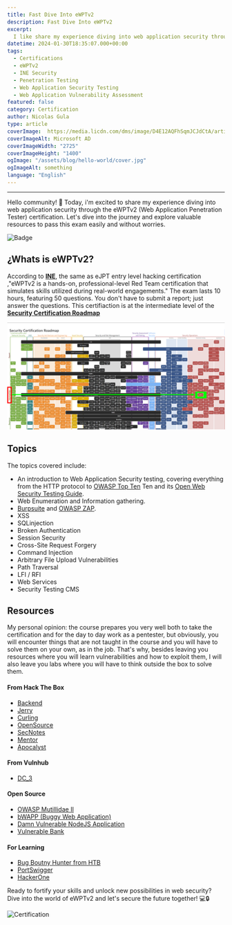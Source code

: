 ```yaml
---
title: Fast Dive Into eWPTv2
description: Fast Dive Into eWPTv2
excerpt:
  I like share my experience diving into web application security through the eWPTv2 (Web Application Penetration Tester) certification.
datetime: 2024-01-30T18:35:07.000+00:00
tags:
  - Certifications
  - eWPTv2
  - INE Security
  - Penetration Testing
  - Web Application Security Testing
  - Web Application Vulnerability Assessment
featured: false
category: Certification
author: Nicolas Gula
type: article
coverImage:  https://media.licdn.com/dms/image/D4E12AQFhSqmJCJdCtA/article-cover_image-shrink_720_1280/0/1715205951038?e=1720656000&v=beta&t=hlzBOZ_NwNxG7L2qqqfWBqYZkGKF5iS_jEqUzanZvaw
coverImageAlt: Microsoft AD
coverImageWidth: "2725"
coverImageHeight: "1400"
ogImage: "/assets/blog/hello-world/cover.jpg"
ogImageAlt: something
language: "English"
---
```


------

Hello community! 👋 Today, i'm excited to share my experience diving into web application security through the eWPTv2 (Web Application Penetration Tester) certification. Let's dive into the journey and explore valuable resources to pass this exam easily and without worries.

![Badge](https://dev-to-uploads.s3.amazonaws.com/uploads/articles/acq0vr2esp3u0hihda3o.png)

## ¿Whats is eWPTv2?

According to [**INE**](https://security.ine.com/certifications/ewpt-certification/), the same as eJPT entry level hacking certification ,"eWPTv2 is a hands-on, professional-level Red Team certification that simulates skills utilized during real-world engagements." 
The exam lasts 10 hours, featuring 50 questions. You don't have to submit a report; just answer the questions. This certifiaction is at the intermediate level of the [**Security Certification Roadmap**](https://pauljerimy.com/security-certification-roadmap/)

![Certs](https://raw.githubusercontent.com/NicolasGula/NicolasGula/master/public/images/photos/seccerts.png)

## Topics
The topics covered include:
* An introduction to Web Application Security testing, covering everything from the HTTP protocol to [OWASP Top Ten](https://owasp.org/Top10/) Ten and its [Open Web Security Testing Guide](https://github.com/OWASP/wstg/tree/master/checklists).
* Web Enumeration and Information gathering.
* [Burpsuite](https://portswigger.net/burp) and [OWASP ZAP](https://www.zaproxy.org/).
* XSS
* SQLinjection
* Broken Authentication
* Session Security
* Cross-Site Request Forgery
* Command Injection
* Arbitrary File Upload Vulnerabilities
* Path Traversal
* LFI / RFI
* Web Services
* Security Testing CMS

## Resources
My personal opinion: the course prepares you very well both to take the certification and for the day to day work as a pentester, but obviously, you will encounter things that are not taught in the course and you will have to solve them on your own, as in the job.
That's why, besides leaving you resources where you will learn vulnerabilities and how to exploit them, I will also leave you labs where you will have to think outside the box to solve them.

#### **From Hack The Box**
* [Backend](https://www.hackthebox.com/machines/backend)
* [Jerry](https://www.hackthebox.com/machines/jerry)
* [Curling](https://www.hackthebox.com/machines/curling)
* [OpenSource](https://www.hackthebox.com/machines/opensource)
* [SecNotes](https://www.hackthebox.com/machines/secnotes)
* [Mentor](https://www.hackthebox.com/machines/mentor)
* [Apocalyst](https://www.hackthebox.com/machines/apocalyst)

#### **From Vulnhub**
* [DC_3](https://www.vulnhub.com/entry/dc-32,312/)

#### **Open Source**
* [OWASP Mutillidae II](https://tryhackme.com/room/owaspmutillidae)
* [bWAPP (Buggy Web Application)](http://www.itsecgames.com/index.htm)
* [Damn Vulnerable NodeJS Application](https://github.com/appsecco/dvna)
* [Vulnerable Bank](https://github.com/valtterikodisto/vulnerable-bank)

#### **For Learning**
* [Bug Boutny Hunter from HTB](https://academy.hackthebox.com/path/preview/bug-bounty-hunter)
* [PortSwigger](https://portswigger.net/web-security)
* [HackerOne](https://www.hackerone.com/hackers/hacker101)

Ready to fortify your skills and unlock new possibilities in web security? Dive into the world of eWPTv2 and let's secure the future together! 💻🔒

![Certification](https://dev-to-uploads.s3.amazonaws.com/uploads/articles/p2drg9vrc6l7850rydk2.jpg)